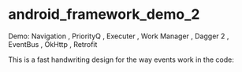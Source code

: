 # android_framework_demo_2
Demo: Navigation , PriorityQ , Executer , Work Manager , Dagger 2 , EventBus , OkHttp , Retrofit

This is a fast handwriting design for the way events work in the code:


